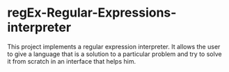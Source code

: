# regEx-Regular-Expressions-interpreter
This project implements a regular expression interpreter. It allows the user to give a language that is a solution to a particular problem and try to solve it from scratch in an interface that helps him.

